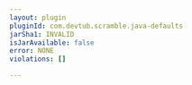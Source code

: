 ```yaml
---
layout: plugin
pluginId: com.devtub.scramble.java-defaults
jarSha1: INVALID
isJarAvailable: false
error: NONE
violations: []

---
```

